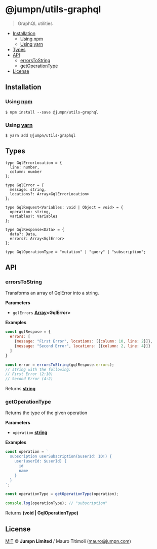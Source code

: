 # @jumpn/utils-graphql

> GraphQL utilities

<!-- START doctoc generated TOC please keep comment here to allow auto update -->
<!-- DON'T EDIT THIS SECTION, INSTEAD RE-RUN doctoc TO UPDATE -->
<!-- END doctoc -->

- [Installation](#installation)
  - [Using npm](#using-npm)
  - [Using yarn](#using-yarn)
- [Types](#types)
- [API](#api)
  - [errorsToString](#errorstostring)
  - [getOperationType](#getoperationtype)
- [License](#license)

<!-- END doctoc generated TOC please keep comment here to allow auto update -->

## Installation

### Using [npm](https://docs.npmjs.com/cli/npm)

    $ npm install --save @jumpn/utils-graphql

### Using [yarn](https://yarnpkg.com)

    $ yarn add @jumpn/utils-graphql

## Types

```flowtype
type GqlErrorLocation = {
  line: number,
  column: number
};

type GqlError = {
  message: string,
  locations?: Array<GqlErrorLocation>
};

type GqlRequest<Variables: void | Object = void> = {
  operation: string,
  variables?: Variables
};

type GqlResponse<Data> = {
  data?: Data,
  errors?: Array<GqlError>
};

type GqlOperationType = "mutation" | "query" | "subscription";
```

## API

<!-- Generated by documentation.js. Update this documentation by updating the source code. -->

### errorsToString

Transforms an array of GqlError into a string.

**Parameters**

-   `gqlErrors` **[Array](https://developer.mozilla.org/en-US/docs/Web/JavaScript/Reference/Global_Objects/Array)&lt;GqlError>** 

**Examples**

```javascript
const gqlRespose = {
  errors: [
    {message: "First Error", locations: [{column: 10, line: 2}]},
    {message: "Second Error", locations: [{column: 2, line: 4}]}
  ]
}

const error = errorsToString(gqlRespose.errors);
// string with the following:
// First Error (2:10)
// Second Error (4:2)
```

Returns **[string](https://developer.mozilla.org/en-US/docs/Web/JavaScript/Reference/Global_Objects/String)** 

### getOperationType

Returns the type of the given operation

**Parameters**

-   `operation` **[string](https://developer.mozilla.org/en-US/docs/Web/JavaScript/Reference/Global_Objects/String)** 

**Examples**

```javascript
const operation = `
  subscription userSubscription($userId: ID!) {
    user(userId: $userId) {
      id
      name
    }
  }
`;

const operationType = getOperationType(operation);

console.log(operationType); // "subscription"
```

Returns **(void | GqlOperationType)** 

## License

[MIT](LICENSE.txt) :copyright: **Jumpn Limited** / Mauro Titimoli (mauro@jumpn.com)
